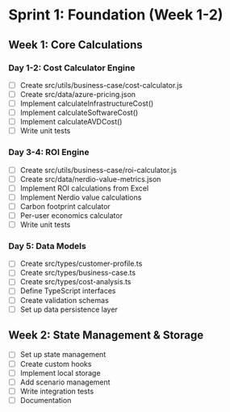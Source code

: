 # Sprint 1: Foundation (Week 1-2)

## Week 1: Core Calculations

### Day 1-2: Cost Calculator Engine
- [ ] Create src/utils/business-case/cost-calculator.js
- [ ] Create src/data/azure-pricing.json
- [ ] Implement calculateInfrastructureCost()
- [ ] Implement calculateSoftwareCost()
- [ ] Implement calculateAVDCost()
- [ ] Write unit tests

### Day 3-4: ROI Engine
- [ ] Create src/utils/business-case/roi-calculator.js
- [ ] Create src/data/nerdio-value-metrics.json
- [ ] Implement ROI calculations from Excel
- [ ] Implement Nerdio value calculations
- [ ] Carbon footprint calculator
- [ ] Per-user economics calculator
- [ ] Write unit tests

### Day 5: Data Models
- [ ] Create src/types/customer-profile.ts
- [ ] Create src/types/business-case.ts
- [ ] Create src/types/cost-analysis.ts
- [ ] Define TypeScript interfaces
- [ ] Create validation schemas
- [ ] Set up data persistence layer

## Week 2: State Management & Storage
- [ ] Set up state management
- [ ] Create custom hooks
- [ ] Implement local storage
- [ ] Add scenario management
- [ ] Write integration tests
- [ ] Documentation
